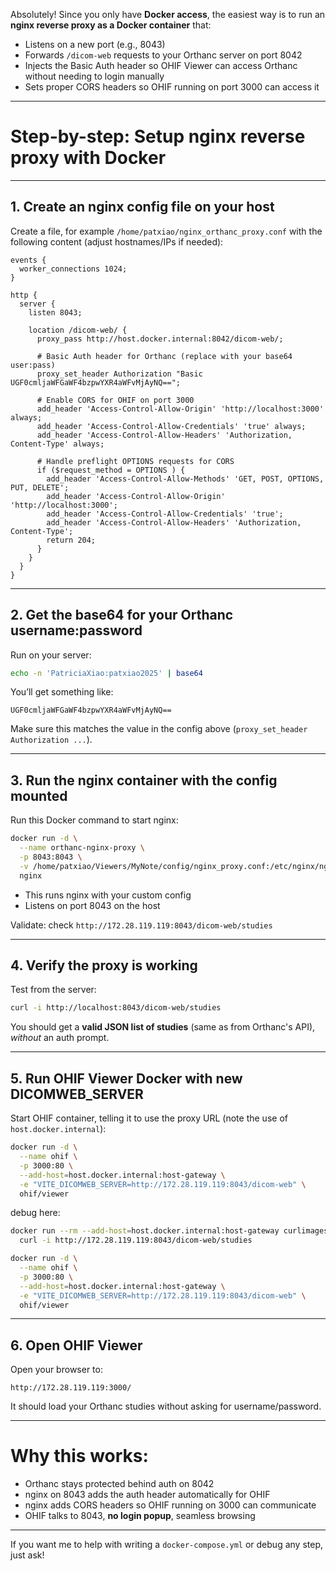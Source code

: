 Absolutely! Since you only have **Docker access**, the easiest way is to run an **nginx reverse proxy as a Docker container** that:

* Listens on a new port (e.g., 8043)
* Forwards `/dicom-web` requests to your Orthanc server on port 8042
* Injects the Basic Auth header so OHIF Viewer can access Orthanc without needing to login manually
* Sets proper CORS headers so OHIF running on port 3000 can access it

---

# Step-by-step: Setup nginx reverse proxy with Docker

---

## 1. Create an nginx config file on your host

Create a file, for example `/home/patxiao/nginx_orthanc_proxy.conf` with the following content (adjust hostnames/IPs if needed):

```nginx
events {
  worker_connections 1024;
}

http {
  server {
    listen 8043;

    location /dicom-web/ {
      proxy_pass http://host.docker.internal:8042/dicom-web/;

      # Basic Auth header for Orthanc (replace with your base64 user:pass)
      proxy_set_header Authorization "Basic UGF0cmljaWFGaWF4bzpwYXR4aWFvMjAyNQ==";

      # Enable CORS for OHIF on port 3000
      add_header 'Access-Control-Allow-Origin' 'http://localhost:3000' always;
      add_header 'Access-Control-Allow-Credentials' 'true' always;
      add_header 'Access-Control-Allow-Headers' 'Authorization, Content-Type' always;

      # Handle preflight OPTIONS requests for CORS
      if ($request_method = OPTIONS ) {
        add_header 'Access-Control-Allow-Methods' 'GET, POST, OPTIONS, PUT, DELETE';
        add_header 'Access-Control-Allow-Origin' 'http://localhost:3000';
        add_header 'Access-Control-Allow-Credentials' 'true';
        add_header 'Access-Control-Allow-Headers' 'Authorization, Content-Type';
        return 204;
      }
    }
  }
}
```

---

## 2. Get the base64 for your Orthanc username\:password

Run on your server:

```bash
echo -n 'PatriciaXiao:patxiao2025' | base64
```

You’ll get something like:

```
UGF0cmljaWFGaWF4bzpwYXR4aWFvMjAyNQ==
```

Make sure this matches the value in the config above (`proxy_set_header Authorization ...`).

---

## 3. Run the nginx container with the config mounted

Run this Docker command to start nginx:

```bash
docker run -d \
  --name orthanc-nginx-proxy \
  -p 8043:8043 \
  -v /home/patxiao/Viewers/MyNote/config/nginx_proxy.conf:/etc/nginx/nginx.conf:ro \
  nginx
```

* This runs nginx with your custom config
* Listens on port 8043 on the host

Validate: check ```http://172.28.119.119:8043/dicom-web/studies```

---

## 4. Verify the proxy is working

Test from the server:

```bash
curl -i http://localhost:8043/dicom-web/studies
```

You should get a **valid JSON list of studies** (same as from Orthanc's API), *without* an auth prompt.

---

## 5. Run OHIF Viewer Docker with new DICOMWEB\_SERVER

Start OHIF container, telling it to use the proxy URL (note the use of `host.docker.internal`):

```bash
docker run -d \
  --name ohif \
  -p 3000:80 \
  --add-host=host.docker.internal:host-gateway \
  -e "VITE_DICOMWEB_SERVER=http://172.28.119.119:8043/dicom-web" \
  ohif/viewer
```

debug here:

```bash
docker run --rm --add-host=host.docker.internal:host-gateway curlimages/curl \
  curl -i http://172.28.119.119:8043/dicom-web/studies
```

```bash
docker run -d \
  --name ohif \
  -p 3000:80 \
  --add-host=host.docker.internal:host-gateway \
  -e "VITE_DICOMWEB_SERVER=http://172.28.119.119:8043/dicom-web" \
  ohif/viewer
```

---

## 6. Open OHIF Viewer

Open your browser to:

```
http://172.28.119.119:3000/
```

It should load your Orthanc studies without asking for username/password.

---

# Why this works:

* Orthanc stays protected behind auth on 8042
* nginx on 8043 adds the auth header automatically for OHIF
* nginx adds CORS headers so OHIF running on 3000 can communicate
* OHIF talks to 8043, **no login popup**, seamless browsing

---

If you want me to help with writing a `docker-compose.yml` or debug any step, just ask!
